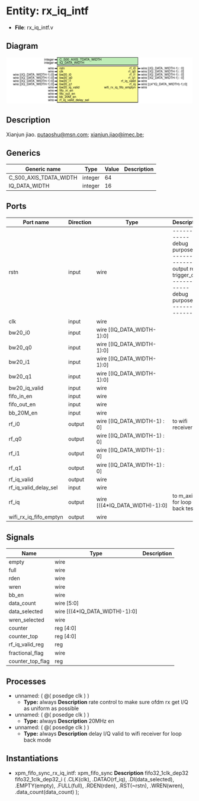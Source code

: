 # Entity: rx_iq_intf

- **File**: rx_iq_intf.v
## Diagram

![Diagram](rx_iq_intf.svg "Diagram")
## Description

 Xianjun jiao. putaoshu@msn.com; xianjun.jiao@imec.be;

## Generics

| Generic name           | Type    | Value | Description |
| ---------------------- | ------- | ----- | ----------- |
| C_S00_AXIS_TDATA_WIDTH | integer | 64    |             |
| IQ_DATA_WIDTH          | integer | 16    |             |
## Ports

| Port name              | Direction | Type                           | Description                                                                                                      |
| ---------------------- | --------- | ------------------------------ | ---------------------------------------------------------------------------------------------------------------- |
| rstn                   | input     | wire                           |  -------------debug purpose---------------- output reg trigger_out,  -------------debug purpose----------------  |
| clk                    | input     | wire                           |                                                                                                                  |
| bw20_i0                | input     | wire [(IQ_DATA_WIDTH-1):0]     |                                                                                                                  |
| bw20_q0                | input     | wire [(IQ_DATA_WIDTH-1):0]     |                                                                                                                  |
| bw20_i1                | input     | wire [(IQ_DATA_WIDTH-1):0]     |                                                                                                                  |
| bw20_q1                | input     | wire [(IQ_DATA_WIDTH-1):0]     |                                                                                                                  |
| bw20_iq_valid          | input     | wire                           |                                                                                                                  |
| fifo_in_en             | input     | wire                           |                                                                                                                  |
| fifo_out_en            | input     | wire                           |                                                                                                                  |
| bb_20M_en              | input     | wire                           |                                                                                                                  |
| rf_i0                  | output    | wire [(IQ_DATA_WIDTH-1) : 0]   |  to wifi receiver                                                                                                |
| rf_q0                  | output    | wire [(IQ_DATA_WIDTH-1) : 0]   |                                                                                                                  |
| rf_i1                  | output    | wire [(IQ_DATA_WIDTH-1) : 0]   |                                                                                                                  |
| rf_q1                  | output    | wire [(IQ_DATA_WIDTH-1) : 0]   |                                                                                                                  |
| rf_iq_valid            | output    | wire                           |                                                                                                                  |
| rf_iq_valid_delay_sel  | input     | wire                           |                                                                                                                  |
| rf_iq                  | output    | wire [((4*IQ_DATA_WIDTH)-1):0] |  to m_axis for loop back test                                                                                    |
| wifi_rx_iq_fifo_emptyn | output    | wire                           |                                                                                                                  |
## Signals

| Name             | Type                           | Description |
| ---------------- | ------------------------------ | ----------- |
| empty            | wire                           |             |
| full             | wire                           |             |
| rden             | wire                           |             |
| wren             | wire                           |             |
| bb_en            | wire                           |             |
| data_count       | wire [5:0]                     |             |
| data_selected    | wire [((4*IQ_DATA_WIDTH)-1):0] |             |
| wren_selected    | wire                           |             |
| counter          | reg [4:0]                      |             |
| counter_top      | reg [4:0]                      |             |
| rf_iq_valid_reg  | reg                            |             |
| fractional_flag  | wire                           |             |
| counter_top_flag | reg                            |             |
## Processes
- unnamed: ( @( posedge clk ) )
  - **Type:** always
**Description**
 rate control to make sure ofdm rx get I/Q as uniform as possible 
- unnamed: ( @( posedge clk ) )
  - **Type:** always
**Description**
 20MHz en 
- unnamed: ( @( posedge clk ) )
  - **Type:** always
**Description**
delay I/Q valid to wifi receiver for loop back mode 
## Instantiations

- xpm_fifo_sync_rx_iq_intf: xpm_fifo_sync
**Description**
 fifo32_1clk_dep32 fifo32_1clk_dep32_i (
     .CLK(clk),
     .DATAO(rf_iq),
     .DI(data_selected),
     .EMPTY(empty),
     .FULL(full),
     .RDEN(rden),
     .RST(~rstn),
     .WREN(wren),
     .data_count(data_count)
 );

